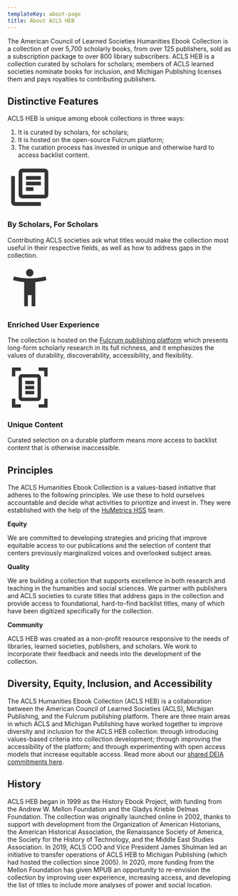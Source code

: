 ```yaml
---
templateKey: about-page
title: About ACLS HEB
---
```

<p class="lead">The American Council of Learned Societies Humanities Ebook Collection is a collection of over 5,700 scholarly books, from over 125 publishers, sold as a subscription package to over 800 library subscribers. ACLS HEB is a collection curated by scholars for scholars; members of ACLS learned societies nominate books for inclusion, and Michigan Publishing licenses them and pays royalties to contributing publishers.</p>

## Distinctive Features

ACLS HEB is unique among ebook collections in three ways: 

1. It is curated by scholars, for scholars; 
2. It is hosted on the open-source Fulcrum platform; 
3. The curation process has invested in unique and otherwise hard to access backlist content.

<div class="features">
    <div class="row justify-content-between py-4">
        <div class="col-md-4 text-center">
            <svg xmlns="http://www.w3.org/2000/svg" height="100px" viewBox="0 0 24 24" width="100px" fill="#333333"><title>Library Books Icon</title><path d="M0 0h24v24H0V0z" fill="none"/><path d="M4 6H2v14c0 1.1.9 2 2 2h14v-2H4V6zm16-4H8c-1.1 0-2 .9-2 2v12c0 1.1.9 2 2 2h12c1.1 0 2-.9 2-2V4c0-1.1-.9-2-2-2zm0 14H8V4h12v12zM10 9h8v2h-8zm0 3h4v2h-4zm0-6h8v2h-8z"/></svg>
            <h3 class="proxima-nova">By Scholars, For Scholars</h3>
            <p>Contributing ACLS societies ask what titles would make the collection most useful in their respective fields, as well as how to address gaps in the collection.</p>
        </div>
        <div class="col-md-4 text-center">
            <svg xmlns="http://www.w3.org/2000/svg" height="100px" viewBox="0 0 24 24" width="100px" fill="#333333"><path d="M0 0h24v24H0V0z" fill="none"/><path d="M20.5 6c-2.61.7-5.67 1-8.5 1s-5.89-.3-8.5-1L3 8c1.86.5 4 .83 6 1v13h2v-6h2v6h2V9c2-.17 4.14-.5 6-1l-.5-2zM12 6c1.1 0 2-.9 2-2s-.9-2-2-2-2 .9-2 2 .9 2 2 2z"/></svg>
            <h3 class="proxima-nova">Enriched User Experience</h3>
            <p>The collection is hosted on the <a href="http://www.fulcrum.org">Fulcrum publishing platform</a> which presents long-form scholarly research in its full richness, and it emphasizes the values of durability, discoverability, accessibility, and flexibility.</p>
        </div>
        <div class="col-md-4 text-center">
            <svg xmlns="http://www.w3.org/2000/svg" enable-background="new 0 0 20 20" height="100px" viewBox="0 0 20 20" width="100px" fill="#333333"><title>Document scanner icon</title><rect fill="none" height="20" width="20"/><path d="M6,2.5H3.5V5H2V1h4V2.5z M16.5,5l0-2.5l-2.5,0L14,1l4,0l0,4L16.5,5z M14,17.5h2.5V15H18v4h-4V17.5z M3.5,15l0,2.5l2.5,0 L6,19l-4,0l0-4L3.5,15z M13.49,14.5H6.5l0.01-9h6.99L13.49,14.5z M6.43,4C5.64,4,5,4.67,5,5.5v9C5,15.33,5.64,16,6.43,16h7.14 c0.79,0,1.43-0.67,1.43-1.5v-9C15,4.67,14.36,4,13.57,4H6.43z M12,7H8v1.5h4V7z M12,9.25H8v1.5h4V9.25z M12,11.5H8V13h4V11.5z"/></svg>
            <h3 class="proxima-nova">Unique Content</h3>
            <p>Curated selection on a durable platform means more access to backlist content that is otherwise inaccessible.</p>
        </div>
    </div>

## Principles

The ACLS Humanities Ebook Collection is a values-based initiative that adheres to the following principles. We use these to hold ourselves accountable and decide what activities to prioritize and invest in. They were established with the help of the [HuMetrics HSS](https://humetricshss.org/) team.

**Equity**

We are committed to developing strategies and pricing that improve equitable access to our publications and the selection of content that centers previously marginalized voices and overlooked subject areas.

**Quality**

We are building a collection that supports excellence in both research and teaching in the humanities and social sciences. We partner with publishers and ACLS societies to curate titles that address gaps in the collection and provide access to foundational, hard-to-find backlist titles, many of which have been digitized specifically for the collection.

**Community**

ACLS HEB was created as a non-profit resource responsive to the needs of libraries, learned societies, publishers, and scholars. We work to incorporate their feedback and needs into the development of the collection.

## Diversity, Equity, Inclusion, and Accessibility

The ACLS Humanities Ebook Collection (ACLS HEB) is a collaboration between the American Council of Learned Societies (ACLS), Michigan Publishing, and the Fulcrum publishing platform. There are three main areas in which ACLS and Michigan Publishing have worked together to improve diversity and inclusion for the ACLS HEB collection: through introducing values-based criteria into collection development; through improving the accessibility of the platform; and through experimenting with open access models that increase equitable access. Read more about our [shared DEIA commitments here](https://docs.google.com/document/d/12zs1fttRQ3cz9iXJfrWJFtUD_1p0horfCRnleNkEhiA/edit?usp=sharing).

## History

ACLS HEB began in 1999 as the History Ebook Project, with funding from the Andrew W. Mellon Foundation and the Gladys Krieble Delmas Foundation. The collection was originally launched online in 2002, thanks to support with development from the Organization of American Historians, the American Historical Association, the Renaissance Society of America, the Society for the History of Technology, and the Middle East Studies Association. In 2019, ACLS COO and Vice President James Shulman led an initiative to transfer operations of ACLS HEB to Michigan Publishing (which had hosted the collection since 2005). In 2020, more funding from the Mellon Foundation has given MPUB an opportunity to re-envision the collection by improving user experience, increasing access, and developing the list of titles to include more analyses of power and social location.